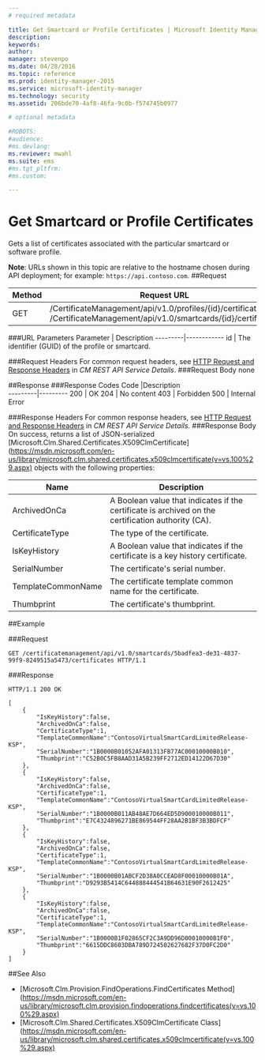 ```yaml
---
# required metadata

title: Get Smartcard or Profile Certificates | Microsoft Identity Manager
description:
keywords:
author: 
manager: stevenpo
ms.date: 04/28/2016
ms.topic: reference
ms.prod: identity-manager-2015
ms.service: microsoft-identity-manager
ms.technology: security
ms.assetid: 206bde70-4af8-46fa-9c0b-f574745b0977

# optional metadata

#ROBOTS:
#audience:
#ms.devlang:
ms.reviewer: mwahl
ms.suite: ems
#ms.tgt_pltfrm:
#ms.custom:

---
```


# Get Smartcard or Profile Certificates
Gets a list of certificates associated with the particular smartcard or software profile.

**Note**: URLs shown in this topic are relative to the hostname chosen during API deployment; for example: `https://api.contoso.com`.
##Request


Method  |Request URL  
---------|---------
GET     |/CertificateManagement/api/v1.0/profiles/{id}/certificates <br/>/CertificateManagement/api/v1.0/smartcards/{id}/certificates

###URL Parameters
Parameter | Description
---------|------------
id | The identifier (GUID) of the profile or smartcard.

###Request Headers
For common request headers, see [HTTP Request and Response Headers](certificate-management-rest-api-service-details.md#HttpHeaders) in *CM REST API Service Details*.
###Request Body
none

##Response
###Response Codes
Code  |Description  
---------|---------
200     | OK
204 | No content
403 | Forbidden
500 | Internal Error

###Response Headers
For common response headers, see [HTTP Request and Response Headers](certificate-management-rest-api-service-details.md#HttpHeaders) in *CM REST API Service Details*.
###Response Body
On success, returns a list of JSON-serialized [Microsoft.Clm.Shared.Certificates.X509ClmCertificate](https://msdn.microsoft.com/en-us/library/microsoft.clm.shared.certificates.x509clmcertificate(v=vs.100%29.aspx) objects with the following properties:

Name | Description
-----|------------
ArchivedOnCa | A Boolean value that indicates if the certificate is archived on the certification authority (CA).
CertificateType | The type of the certificate.
IsKeyHistory | A Boolean value that indicates if the certificate is a key history certificate.
SerialNumber | The certificate's serial number.
TemplateCommonName | The certificate template common name for the certificate.
Thumbprint | The certificate's thumbprint.

##Example

###Request
```
GET /certificatemanagement/api/v1.0/smartcards/5badfea3-de31-4837-99f9-8249515a5473/certificates HTTP/1.1
```
###Response
```
HTTP/1.1 200 OK

[
    {
        "IsKeyHistory":false,
        "ArchivedOnCa":false,
        "CertificateType":1,
        "TemplateCommonName":"ContosoVirtualSmartCardLimitedRelease-KSP",
        "SerialNumber":"1B0000B01052AFA01313FB77AC00010000B010",
        "Thumbprint":"C52B0C5FB8AAD31A5B239FF2712ED14122D67D30"
    },
    {
        "IsKeyHistory":false,
        "ArchivedOnCa":false,
        "CertificateType":1,
        "TemplateCommonName":"ContosoVirtualSmartCardLimitedRelease-KSP",
        "SerialNumber":"1B0000B011AB48AE7D664ED5D900010000B011",
        "Thumbprint":"E7C4324896271BE869544FF28AA2B1BF3B3BDFCF"
    },
    {
        "IsKeyHistory":false,
        "ArchivedOnCa":false,
        "CertificateType":1,
        "TemplateCommonName":"ContosoVirtualSmartCardLimitedRelease-KSP",
        "SerialNumber":"1B0000B01ABCF2D38A0CCEAD8F00010000B01A",
        "Thumbprint":"D9293B5414C644888444541B64631E90F2612425"
    },
    {
        "IsKeyHistory":false,
        "ArchivedOnCa":false,
        "CertificateType":1,
        "TemplateCommonName":"ContosoVirtualSmartCardLimitedRelease-KSP",
        "SerialNumber":"1B0000B1F02865CF2C3A9DD96D00010000B1F0",
        "Thumbprint":"6615DDC8603DBA789D724502627682F37D0FC2D0"
    }
]
```       
##See Also

- [Microsoft.Clm.Provision.FindOperations.FindCertificates Method](https://msdn.microsoft.com/en-us/library/microsoft.clm.provision.findoperations.findcertificates(v=vs.100%29.aspx)
- [Microsoft.Clm.Shared.Certificates.X509ClmCertificate Class](https://msdn.microsoft.com/en-us/library/microsoft.clm.shared.certificates.x509clmcertificate(v=vs.100%29.aspx)
